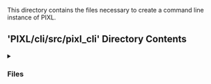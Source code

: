 This directory contains the files necessary to create a command line instance of PIXL.

## 'PIXL/cli/src/pixl_cli' Directory Contents

<details>
<summary>
<h3> Files </h3> 

</summary>

| **Code** | **User docs** |
| :--- | :--- |
| main.py | README.md |
| _config.py | |
| _database.py | |
| _docker_commands.py | |
| _io.py | |
| _message_processing.py | |
| __init__.py | |

</details>

